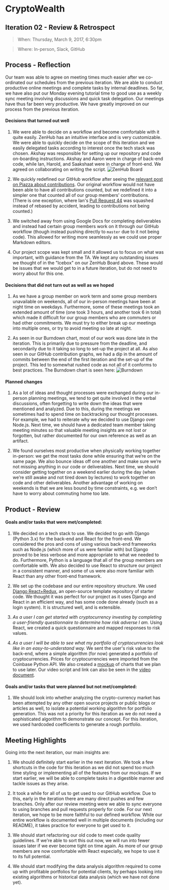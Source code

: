 # CryptoWealth

## Iteration 02 - Review & Retrospect

> When: Thursday, March 9, 2017, 6:30pm
 
> Where: In-person, Slack, GitHub

## Process - Reflection

Our team was able to agree on meeting times much easier after we co-ordinated our schedules from the previous iteration. We are able to conduct productive online meetings and complete tasks by internal deadlines. So far, we have also put our Monday evening tutorial time to good use as a weekly sync meeting involving discussions and quick task delegation. Our meetings have thus far been very productive. We have greatly improved on our process from the previous iteration.

#### Decisions that turned out well

1. We were able to decide on a workflow and become comfortable with it quite easily. ZenHub has an intuitive interface and is very customizable. We were able to quickly decide on the scope of this iteration and we easily delegated tasks according to interest once the tech stack was chosen. Akshay was responsible for setting up our repository and code on-boarding instructions. Akshay and Aaron were in charge of back-end code, while Ian, Harold, and Saakshaat were in charge of front-end. We agreed on collaborating on writing the script. ![ZenHub Board](https://i.gyazo.com/e5c466f2df8d4ca1a2571f51cae0cfb4.png)

2. We quickly redefined our GitHub workflow after seeing the [relevant post on Piazza about contributions](https://piazza.com/class/ixi2hcv294s25r?cid=242). Our original workflow would not have been able to have all contributions counted, but we redefined it into a simpler one that counted all of our group members' contributions. (There is one exception, where Ian's [Pull Request 44](https://github.com/csc301-winter-2017/project-team-10/pull/44) was squashed instead of rebased by accident, leading to contributions not being counted.)

3. We switched away from using Google Docs for completing deliverables and instead had certain group members work on it through our GitHub workflow (though instead pushing directly to `master` due to it not being code). This allowed for writing more seamlessly as we could use proper Markdown editors.

4. Our project scope was kept small and it allowed us to focus on what was important, with guidance from the TA. We kept any outstanding issues we thought of in the "Icebox" on our ZenHub Board above. These would be issues that we would get to in a future iteration, but do not need to worry about for this one.

#### Decisions that did not turn out as well as we hoped

1. As we have a group member on work term and some group members unavailable on weekends, all of our in-person meetings have been at night time on weekdays. Furthermore, some of these meetings took an extended amount of time (one took 3 hours, and another took 6 in total) which made it difficult for our group members who are commuters or had other commitments. We must try to either break up our meetings into multiple ones, or try to avoid meeting so late at night.

2. As seen in our Burndown chart, most of our work was done late in the iteration. This is primarily due to pressure from the deadline, and secondarily due to it taking so long to set-up the project at all. As also seen in our GitHub contribution graphs, we had a dip in the amount of commits between the end of the first iteration and the set-up of the project. This led to somewhat rushed code as not all of it conforms to best practices. The Burndown chart is seen here: ![Burndown](https://puu.sh/uCZ6w/9ea0474661.png)

#### Planned changes

1. As a lot of ideas and thought processes were exchanged during our in-person planning meetings, we tend to get quite involved in the verbal discussions, often forgetting to write down the ideas that were mentioned and analyzed. Due to this, during the meetings we sometimes had to spend time on backtracking our thought processes. For example, we had to reiterate why we decided to use Django over Node.js. Next time, we should have a dedicated team member taking meeting minutes so that valuable meeting insights are not lost or forgotten, but rather documented for our own reference as well as an artifact.

2. We found ourselves most productive when physically working together in-person: we get the most tasks done while ensuring that we’re on the same page. We also bounce ideas off one another and make sure we’re not missing anything in our code or deliverables. Next time, we should consider getting together on a weekend earlier during the day (when we’re still awake and not tired down by lectures) to work together on code and other deliverables. Another advantage of working on weekends is that we are less bound by time constraints, e.g. we don’t have to worry about commuting home too late.

## Product - Review

#### Goals and/or tasks that were met/completed:

1. We decided on a tech stack to use. We decided to go with Django (Python 3.x) for the back-end and React for the front-end. We considered the pros and cons of using various back-end frameworks such as Node.js (which more of us were familiar with) but Django proved to be less verbose and more appropriate to what we needed to do. Furthermore, Python is a language that all of the group members are comfortable with. We also decided to use React to structure our project in a consistent manner, and some of us were also more familiar with React than any other front-end framework.

2. We set up the codebase and our entire repository structure. We used [Django React+Redux](https://github.com/Seedstars/django-react-redux-base), an open-source template repository of starter code. We thought it was perfect for our project as it uses Django and React in an efficient way, and has some code done already (such as a login system). It is structured well, and is extensible.

3. _As a user I can get started with cryptocurrency investing by completing a user-friendly questionnaire to determine how risk adverse I am._ Using React, we created a quick questionnaire and mapped responses to risk values.

4. _As a user I will be able to see what my portfolio of cryptocurrencies look like in an easy-to-understand way._ We sent the user's risk value to the back-end, where a simple algorithm (for now) generated a portfolio of cryptocurrencies. Prices for cryptocurrencies were imported from the Coinbase Python API. We also created a [mockup](portfolioAllocations.html) of charts that we plan to use later. Our video script and link can also be seen in the [video document](iteration-02.video.md).

#### Goals and/or tasks that were planned but not met/completed:

1. We should look into whether analyzing the crypto-currency market has been attempted by any other open source projects or public blogs or articles as well, to isolate a potential working algorithm for portfolio generation. This was not a priority for this iteration as we do not need a sophisticated algorithm to demonstrate our concept. For this iteration, we used hardcoded coefficients to generate a rough portfolio.

## Meeting Highlights

Going into the next iteration, our main insights are:

1. We should definitely start earlier in the next iteration. We took a few shortcuts in the code for this iteration as we did not spend too much time styling or implementing all of the features from our mockups. If we start earlier, we will be able to complete tasks in a digestible manner and tackle issues as they arise.

2. It took a while for all of us to get used to our GitHub workflow. Due to this, early in the iteration there are many direct pushes and few branches. Only after our review meeting were we able to sync everyone to using branches and pull requests properly for code. For our next iteration, we hope to be more faithful to our defined workflow. While our entire workflow is documented well in multiple documents (including our README), it takes practice for everyone to get used to it.

3. We should start refactoring our old code to meet code quality guidelines. If we're able to sort this out now, we will run into fewer issues later if we ever become tight on time again. As more of our group members are now comfortable with React especially, we hope to use it to its full potential.

4. We should start modifying the data analysis algorithm required to come up with profitable portfolios for potential clients, by perhaps looking into existing algorithms or historical data analysis (which we have not done yet).
